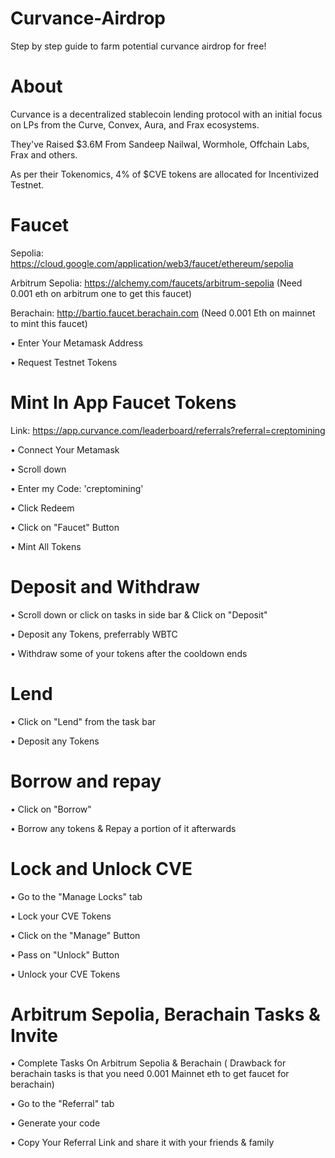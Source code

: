 # Curvance-Airdrop
Step by step guide to farm potential curvance airdrop for free!

# About
Curvance is a decentralized stablecoin lending protocol with an initial focus on LPs from the Curve, Convex, Aura, and Frax ecosystems.

They've Raised $3.6M From Sandeep Nailwal, Wormhole, Offchain Labs, Frax and others.

As per their Tokenomics, 4% of $CVE tokens are allocated for Incentivized Testnet.

# Faucet
Sepolia: https://cloud.google.com/application/web3/faucet/ethereum/sepolia 

Arbitrum Sepolia: https://alchemy.com/faucets/arbitrum-sepolia (Need 0.001 eth on arbitrum one to get this faucet)

Berachain: http://bartio.faucet.berachain.com  (Need 0.001 Eth on mainnet to mint this faucet)

• Enter Your Metamask Address

• Request Testnet Tokens

# Mint In App Faucet Tokens
Link: https://app.curvance.com/leaderboard/referrals?referral=creptomining

• Connect Your Metamask 

• Scroll down 

• Enter my Code: 'creptomining'

• Click Redeem 

• Click on "Faucet" Button 

• Mint All Tokens

# Deposit and Withdraw
• Scroll down or click on tasks in side bar & Click on "Deposit"

• Deposit any Tokens, preferrably WBTC

• Withdraw some of your tokens after the cooldown ends

# Lend
• Click on "Lend" from the task bar

• Deposit any Tokens

# Borrow and repay
• Click on "Borrow"

• Borrow any tokens & Repay a portion of it afterwards

# Lock and Unlock CVE
• Go to the "Manage Locks" tab

• Lock your CVE Tokens

• Click on the "Manage" Button

• Pass on "Unlock" Button

• Unlock your CVE Tokens

# Arbitrum Sepolia, Berachain Tasks & Invite 

• Complete Tasks On Arbitrum Sepolia & Berachain ( Drawback for berachain tasks is that you need 0.001 Mainnet eth to get faucet for berachain)

• Go to the "Referral" tab

• Generate your code

• Copy Your Referral Link and share it with your friends & family
